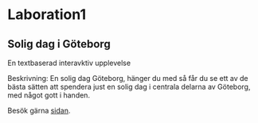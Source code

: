 # Laboration1

## Solig dag i Göteborg
   En textbaserad interavktiv upplevelse 
   
   
Beskrivning:
En solig dag Göteborg, hänger du med så får du se ett av de bästa sätten att spendera just en solig dag i centrala delarna av Göteborg, med något gott i handen. 

Besök gärna [sidan](https://malinwedin.github.io/Laboration1/).
